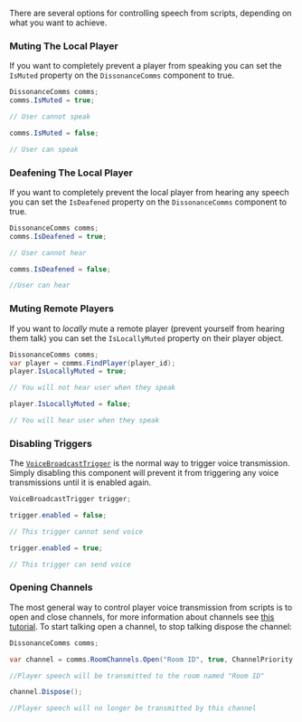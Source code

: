 There are several options for controlling speech from scripts, depending on what you want to achieve.

### Muting The Local Player

If you want to completely prevent a player from speaking you can set the `IsMuted` property on the `DissonanceComms` component to true.

```csharp
DissonanceComms comms;
comms.IsMuted = true;

// User cannot speak

comms.IsMuted = false;

// User can speak
```

### Deafening The Local Player

If you want to completely prevent the local player from hearing any speech you can set the `IsDeafened` property on the `DissonanceComms` component to true.

```csharp
DissonanceComms comms;
comms.IsDeafened = true;

// User cannot hear

comms.IsDeafened = false;

//User can hear
```

### Muting Remote Players

If you want to *locally* mute a remote player (prevent yourself from hearing them talk) you can set the `IsLocallyMuted` property on their player object.

```csharp
DissonanceComms comms;
var player = comms.FindPlayer(player_id);
player.IsLocallyMuted = true;

// You will not hear user when they speak

player.IsLocallyMuted = false;

// You will hear user when they speak
```

### Disabling Triggers

The [`VoiceBroadcastTrigger`](../Reference/Components/Voice-Broadcast-Trigger.md) is the normal way to trigger voice transmission. Simply disabling this component will prevent it from triggering any voice transmissions until it is enabled again.

```csharp
VoiceBroadcastTrigger trigger;

trigger.enabled = false;

// This trigger cannot send voice

trigger.enabled = true;

// This trigger can send voice
```

### Opening Channels

The most general way to control player voice transmission from scripts is to open and close channels, for more information about channels see [this tutorial](Directly-Using-Channels.md). To start talking open a channel, to stop talking dispose the channel:

```csharp
DissonanceComms comms;

var channel = comms.RoomChannels.Open("Room ID", true, ChannelPriority.Default);

//Player speech will be transmitted to the room named "Room ID"

channel.Dispose();

//Player speech will no longer be transmitted by this channel
```